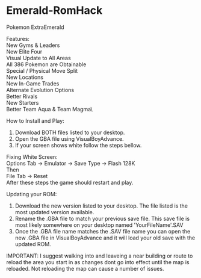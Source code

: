 # Emerald-RomHack
Pokemon ExtraEmerald

Features:\
New Gyms & Leaders\
New Elite Four\
Visual Update to All Areas\
All 386 Pokemon are Obtainable\
Special / Physical Move Split\
New Locations\
New In-Game Trades\
Alternate Evolution Options\
Better Rivals\
New Starters\
Better Team Aqua & Team Magma\

How to Install and Play:
1. Download BOTH files listed to your desktop.
2. Open the GBA file using VisualBoyAdvance.
3. If your screen shows white follow the steps bellow.

Fixing White Screen:\
Options Tab -> Emulator -> Save Type -> Flash 128K\
Then\
File Tab -> Reset\
After these steps the game should restart and play.

Updating your ROM:
1. Download the new version listed to your desktop. 
   The file listed is the most updated version available.
2. Rename the .GBA file to match your previous save file.
   This save file is most likely somewhere on your desktop
   named 'YourFileName'.SAV
3. Once the .GBA file name matches the .SAV file name you
   can open the new .GBA file in VisualBoyAdvance and it 
   will load your old save with the updated ROM.
   
IMPORTANT: I suggest walking into and leaveing a near
           building or route to reload the area you start
           in as changes dont go into effect until the map
           is reloaded. Not reloading the map can cause 
           a number of issues.
